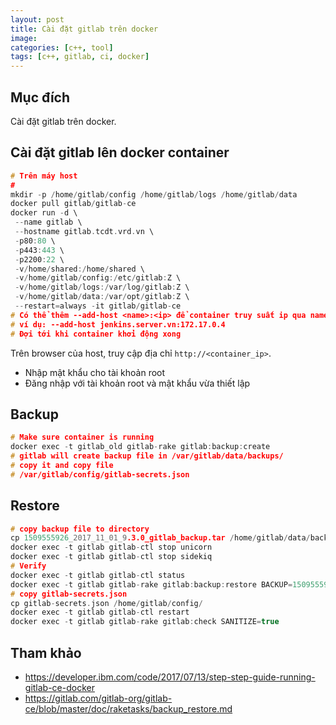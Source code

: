 ```yaml
---
layout: post
title: Cài đặt gitlab trên docker 
image: 
categories: [c++, tool]
tags: [c++, gitlab, ci, docker]
---
```


## Mục đích  
Cài đặt gitlab trên docker.  

## Cài đặt gitlab lên docker container  
```cpp
# Trên máy host 
#
mkdir -p /home/gitlab/config /home/gitlab/logs /home/gitlab/data
docker pull gitlab/gitlab-ce
docker run -d \
 --name gitlab \
 --hostname gitlab.tcdt.vrd.vn \
 -p80:80 \
 -p443:443 \
 -p2200:22 \
 -v/home/shared:/home/shared \
 -v/home/gitlab/config:/etc/gitlab:Z \
 -v/home/gitlab/logs:/var/log/gitlab:Z \
 -v/home/gitlab/data:/var/opt/gitlab:Z \
 --restart=always -it gitlab/gitlab-ce
# Có thể thêm --add-host <name>:<ip> để container truy suất ip qua name.
# ví dụ: --add-host jenkins.server.vn:172.17.0.4
# Đợi tới khi container khởi động xong 
```

Trên browser của host, truy cập địa chỉ `http://<container_ip>`. 
- Nhập mật khẩu cho tài khoản root
- Đăng nhập với tài khoản root và mật khẩu vừa thiết lập 

## Backup
```cpp
# Make sure container is running
docker exec -t gitlab_old gitlab-rake gitlab:backup:create
# gitlab will create backup file in /var/gitlab/data/backups/
# copy it and copy file
# /var/gitlab/config/gitlab-secrets.json
```

## Restore
```cpp
# copy backup file to directory
cp 1509555926_2017_11_01_9.3.0_gitlab_backup.tar /home/gitlab/data/backups/
docker exec -t gitlab gitlab-ctl stop unicorn
docker exec -t gitlab gitlab-ctl stop sidekiq
# Verify
docker exec -t gitlab gitlab-ctl status
docker exec -t gitlab gitlab-rake gitlab:backup:restore BACKUP=1509555926_2017_11_01_9.3.0
# copy gitlab-secrets.json
cp gitlab-secrets.json /home/gitlab/config/
docker exec -t gitlab gitlab-ctl restart
docker exec -t gitlab gitlab-rake gitlab:check SANITIZE=true

```

## Tham khảo  
- https://developer.ibm.com/code/2017/07/13/step-step-guide-running-gitlab-ce-docker
- https://gitlab.com/gitlab-org/gitlab-ce/blob/master/doc/raketasks/backup_restore.md


